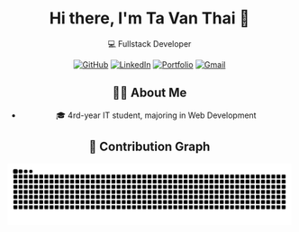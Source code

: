<div align="center">

<div align="center">

# Hi there, I'm Ta Van Thai 👋

💻 Fullstack Developer   

[![GitHub](https://img.shields.io/badge/GitHub-181717?style=for-the-badge&logo=github&logoColor=white)](https://github.com/vanthaita)
[![LinkedIn](https://img.shields.io/badge/LinkedIn-0A66C2?style=for-the-badge&logo=linkedin&logoColor=white)](https://www.linkedin.com/in/vanthaita/)
[![Portfolio](https://img.shields.io/badge/Portfolio-000000?style=for-the-badge&logo=vercel&logoColor=white)](https://www.vanthaita.space)
[![Gmail](https://img.shields.io/badge/Gmail-EA4335?style=for-the-badge&logo=gmail&logoColor=white)](mailto:thaitv225@gmail.com)

</div>



## 👨‍💻 About Me
- 🎓 4rd-year IT student, majoring in Web Development  

## 🐍 Contribution Graph

<div align="center">

![Snake animation](https://raw.githubusercontent.com/vanthaita/vanthaita/output/github-contribution-grid-snake.svg)

